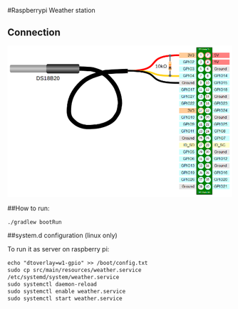 #Raspberrypi Weather station

## Connection

![Connection schema](schema.png)


##How to run:

```
./gradlew bootRun
```

##system.d configuration (linux only)

To run it as server on raspberry pi:

```
echo "dtoverlay=w1-gpio" >> /boot/config.txt
sudo cp src/main/resources/weather.service /etc/systemd/system/weather.service
sudo systemctl daemon-reload
sudo systemctl enable weather.service
sudo systemctl start weather.service
```
